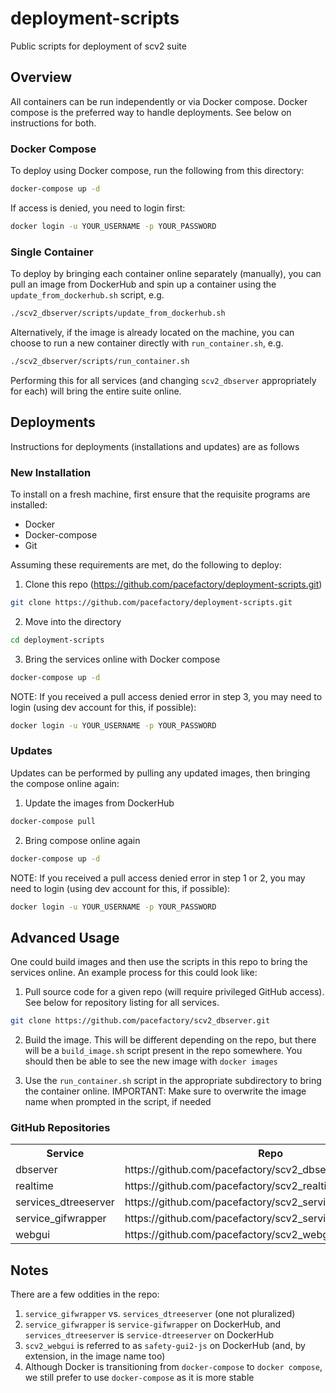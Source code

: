 # deployment-scripts

Public scripts for deployment of scv2 suite

## Overview

All containers can be run independently or via Docker compose. Docker compose is the preferred way to handle
deployments. See below on instructions for both.

### Docker Compose

To deploy using Docker compose, run the following from this directory:

```bash
docker-compose up -d
```

If access is denied, you need to login first:

```bash
docker login -u YOUR_USERNAME -p YOUR_PASSWORD
```

### Single Container

To deploy by bringing each container online separately (manually), you can pull an image from DockerHub and spin up a container using the `update_from_dockerhub.sh` script, e.g.

```bash
./scv2_dbserver/scripts/update_from_dockerhub.sh
```

Alternatively, if the image is already located on the machine, you can choose to run a new container directly with `run_container.sh`, e.g.

```bash
./scv2_dbserver/scripts/run_container.sh
```

Performing this for all services (and changing `scv2_dbserver` appropriately for each) will bring the entire suite online.

## Deployments

Instructions for deployments (installations and updates) are as follows

### New Installation

To install on a fresh machine, first ensure that the requisite programs are installed:

- Docker
- Docker-compose
- Git

Assuming these requirements are met, do the following to deploy:

1. Clone this repo (https://github.com/pacefactory/deployment-scripts.git)

```bash
git clone https://github.com/pacefactory/deployment-scripts.git
```

2. Move into the directory

```bash
cd deployment-scripts
```

3. Bring the services online with Docker compose

```bash
docker-compose up -d
```

NOTE: If you received a pull access denied error in step 3, you may need to login (using dev account for this, if possible):

```bash
docker login -u YOUR_USERNAME -p YOUR_PASSWORD
```

### Updates

Updates can be performed by pulling any updated images, then bringing the compose online again:

1. Update the images from DockerHub

```bash
docker-compose pull
```

2. Bring compose online again

```bash
docker-compose up -d
```

NOTE: If you received a pull access denied error in step 1 or 2, you may need to login (using dev account for this, if possible):

```bash
docker login -u YOUR_USERNAME -p YOUR_PASSWORD
```

## Advanced Usage

One could build images and then use the scripts in this repo to bring the services online. An example process for this could look like:

1. Pull source code for a given repo (will require privileged GitHub access). See below for repository listing for all services.

```bash
git clone https://github.com/pacefactory/scv2_dbserver.git
```

2. Build the image. This will be different depending on the repo, but there will be a `build_image.sh` script present in the repo somewhere. You should then be able to see the new image with `docker images`

3. Use the `run_container.sh` script in the appropriate subdirectory to bring the container online. IMPORTANT: Make sure to overwrite the image name when prompted in the script, if needed

### GitHub Repositories

<table>
  <tr>
    <th>Service</th>
    <th>Repo</th>
  </tr>
  <tr>
    <td>dbserver</td>
    <td>https://github.com/pacefactory/scv2_dbserver.git</td>
  </tr>
  <tr>
    <td>realtime</td>
    <td>https://github.com/pacefactory/scv2_realtime.git</td>
  </tr>
  <tr>
    <td>services_dtreeserver</td>
    <td>https://github.com/pacefactory/scv2_services_dtreeserver.git</td>
  </tr>
  <tr>
    <td>service_gifwrapper</td>
    <td>https://github.com/pacefactory/scv2_services_gifwrapper.git</td>
  </tr>
  <tr>
    <td>webgui</td>
    <td>https://github.com/pacefactory/scv2_webgui.git</td>
  </tr>
</table>

## Notes

There are a few oddities in the repo:

1. `service_gifwrapper` vs. `services_dtreeserver` (one not pluralized)
2. `service_gifwrapper` is `service-gifwrapper` on DockerHub, and `services_dtreeserver` is `service-dtreeserver` on DockerHub
3. `scv2_webgui` is referred to as `safety-gui2-js` on DockerHub (and, by extension, in the image name too)
4. Although Docker is transitioning from `docker-compose` to `docker compose`, we still prefer to use `docker-compose`
   as it is more stable
